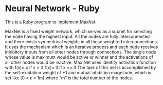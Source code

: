 # Neural Network - Ruby

This is a Ruby program to implement MaxNet.

MaxNet is a fixed weight network, which serves as a subnet for selecting the node having the highest input. 
All the nodes are fully interconnected and there exists symmetrical weights in all these weighted interconnections.
It uses the mechanism which is an iterative process and each node receives inhibitory inputs from all other nodes through connections. 
The single node whose value is maximum would be active or winner and the activations of all other nodes would be inactive. 
Max Net uses identity activation function with 
                                      f(x)= x  if x > 0
                                      f(x)= 0  if x <= 0
The task of this net is accomplished by the self-excitation weight of +1 and mutual inhibition magnitude, which is set like [0 < ɛ < 1m] where “m” is the total number of the nodes.
